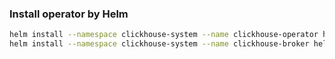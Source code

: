 ### Install operator by Helm

```bash
helm install --namespace clickhouse-system --name clickhouse-operator helm/clickhouse-operator
helm install --namespace clickhouse-system --name clickhouse-broker helm/clickhouse-broker
```
